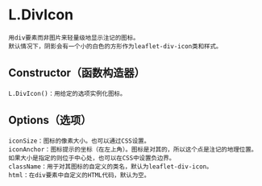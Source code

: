 #   L.DivIcon
    用div要素而非图片来轻量级地显示注记的图标。
    默认情况下，阴影会有一个小的白色的方形作为leaflet-div-icon类和样式。
##  Constructor（函数构造器）
    L.DivIcon()：用给定的选项实例化图标。
##  Options（选项）
    iconSize：图标的像素大小。也可以通过CSS设置。
    iconAnchor：图标提示的坐标（在左上角）。图标是对其的，所以这个点是注记的地理位置。如果大小是指定的则位于中心处，也可以在CSS中设置负边界。
    className：用于对其图标的自定义的类名，默认为leaflet-div-icon。
    html：在div要素中自定义的HTML代码，默认为空。
